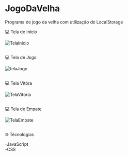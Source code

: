 # JogoDaVelha
Programa de jogo da velha com utilização do LocalStorage

💻 Tela de Inicio

![TelaInicio](https://github.com/user-attachments/assets/df50abc7-de3d-4c64-990d-1a3e6b4c7d23)

##

💻 Tela de Jogo

![telaJogo](https://github.com/user-attachments/assets/c9488116-3baa-489c-8a03-d7057601449d)

##

💻 Tela Vitóra

![TelaVitoria](https://github.com/user-attachments/assets/de50603c-b3e2-4a1f-8c60-56446d20cbc1)

##

💻 Tela de Empate

![TelaEmpate](https://github.com/user-attachments/assets/8b27ae18-c3e1-49fa-9d5b-664a45100a16)

##

🌐 Técnologias

-JavaScript </br>
-CSS
